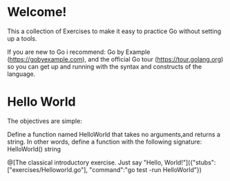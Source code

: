 # Welcome!

This a collection of Exercises to make it easy to practice Go without setting up a tools.

If you are new to Go i recommend: Go by Example (https://gobyexample.com), and the official Go tour (https://tour.golang.org) so you can get up and running with the syntax and constructs of the language.



# Hello World
The objectives are simple:

Define a function named HelloWorld that takes no arguments,and returns a string.
In other words, define a function with the following signature: HelloWorld() string


@[The classical introductory exercise. Just say "Hello, World!"]({"stubs":["exercises/Helloworld.go"], "command":"go test -run HelloWorld"})

